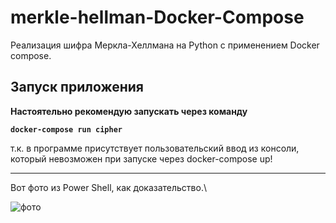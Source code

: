 # merkle-hellman-Docker-Compose
Реализация шифра Меркла-Хеллмана на Python c применением Docker compose.

## Запуск приложения

**Настоятельно рекомендую запускать через команду**

  **``docker-compose run cipher``**

 т.к. в программе присутствует пользовательский ввод из консоли, который невозможен при запуске через docker-compose up!
 ______________________________________
 
Вот фото из Power Shell, как доказательство.\

![фото](https://github.com/ErrorDa/merkle-hellman-Docker-Compose/assets/99288583/94e96ac6-914b-43c6-9fad-e7eae9d7acb5)
